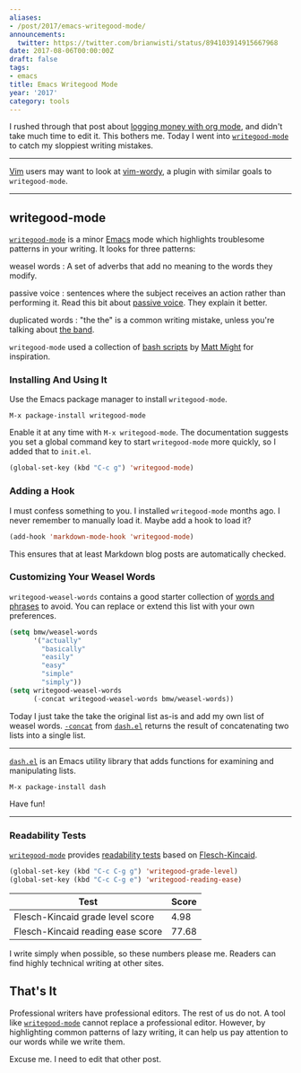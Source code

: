 ```yaml
---
aliases:
- /post/2017/emacs-writegood-mode/
announcements:
  twitter: https://twitter.com/brianwisti/status/894103914915667968
date: 2017-08-06T00:00:00Z
draft: false
tags:
- emacs
title: Emacs Writegood Mode
year: '2017'
category: tools
---
```



I rushed through that post about [logging money with org mode][], and didn't take much time to edit it.  This
bothers me. Today I went into [`writegood-mode`][] to catch my sloppiest writing mistakes.

[logging money with org mode]: /post/2017/logging-money-in-org-mode/
[`writegood-mode`]: https://github.com/bnbeckwith/writegood-mode
<!-- TEASER_END -->

****

[Vim][] users may want to look at [vim-wordy][], a plugin with similar goals to `writegood-mode`.

****

[Vim]: /tags/vim/
[vim-wordy]: https://github.com/reedes/vim-wordy

## writegood-mode

[`writegood-mode`][] is a minor [Emacs][] mode which highlights troublesome patterns in your
writing. It looks for three patterns:

weasel words
: A set of adverbs that add no meaning to the words they modify.

passive voice
: sentences where the subject receives an action rather than performing it. Read this bit about
[passive voice][]. They explain it better.

duplicated words
: "the the" is a common writing mistake, unless you're talking about [the band][].

`writegood-mode` used a collection of [bash scripts][] by [Matt Might][] for inspiration.

[the band]: https://youtu.be/ustXRPke9lM
[`writegood-mode`]: https://github.com/bnbeckwith/writegood-mode
[Emacs]: /tags/emacs/
[Matt Might]: http://matt.might.net
[bash scripts]: http://matt.might.net/articles/shell-scripts-for-passive-voice-weasel-words-duplicates/
[passive voice]: https://www.hamilton.edu/academics/centers/writing/seven-sins-of-writing/1

### Installing And Using It

Use the Emacs package manager to install `writegood-mode`.

``` text
M-x package-install writegood-mode
```

Enable it at any time with `M-x writegood-mode`. The documentation suggests you set a global command key to
start `writegood-mode` more quickly, so I added that to `init.el`.

``` lisp
(global-set-key (kbd "C-c g") 'writegood-mode)
```

### Adding a Hook

I must confess something to you. I installed `writegood-mode` months ago. I never remember to manually load
it. Maybe add a hook to load it?

``` lisp
(add-hook 'markdown-mode-hook 'writegood-mode)
```

This ensures that at least Markdown blog posts are automatically checked.

### Customizing Your Weasel Words

`writegood-weasel-words` contains a good starter collection of [words and phrases][] to avoid. You can replace
or extend this list with your own preferences. 

[words and phrases]: https://github.com/bnbeckwith/writegood-mode/blob/master/writegood-mode.el#L92

``` lisp
(setq bmw/weasel-words
      '("actually"
        "basically"
        "easily"
        "easy"
        "simple"
        "simply"))
(setq writegood-weasel-words
      (-concat writegood-weasel-words bmw/weasel-words))
```

Today I just take the take the original list as-is and add my own list of weasel words. [`-concat`][]
from [`dash.el`][] returns the result of concatenating two lists into a single list.

[`-concat`]: https://github.com/magnars/dash.el#-concat-rest-lists
[`dash.el`]: https://github.com/magnars/dash.el

****

[`dash.el`][] is an Emacs utility library that adds functions for examining and manipulating lists.

``` text
M-x package-install dash
```

Have fun!

****

[`dash.el`]: https://github.com/magnars/dash.el

### Readability Tests

[`writegood-mode`][] provides [readability tests][] based on [Flesch-Kincaid][]. 

``` lisp
(global-set-key (kbd "C-c C-g g") 'writegood-grade-level)
(global-set-key (kbd "C-c C-g e") 'writegood-reading-ease)
```

| Test                              | Score |
|-----------------------------------|-------|
| Flesch-Kincaid grade level score  | 4.98  |
| Flesch-Kincaid reading ease score | 77.68 |

I write simply when possible, so these numbers please me. Readers can find highly technical writing at other sites.

[readability tests]: https://github.com/bnbeckwith/writegood-mode#readability-tests
[Flesch-Kincaid]: https://en.wikipedia.org/wiki/Flesch–Kincaid_readability_tests

## That's It

Professional writers have professional editors. The rest of us do not. A tool like [`writegood-mode`][] cannot
replace a professional editor. However, by highlighting common patterns of lazy writing, it can help us pay
attention to our words while we write them.

Excuse me. I need to edit that other post.

